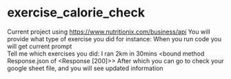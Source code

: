 # exercise_calorie_check
Current project
using https://www.nutritionix.com/business/api
You will provide what type of exercise you did for instance:
When you run code you will get current prompt    
Tell me which exercises you did: I ran 2km in 30mins
<bound method Response.json of <Response [200]>>
After which you can go to check your google sheet file, and you will see updated information
